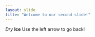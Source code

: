 ```yaml
---
layout: slide
title: "Welcome to our second slide!"
---
```

*Dry* **Ice**
Use the left arrow to go back!
